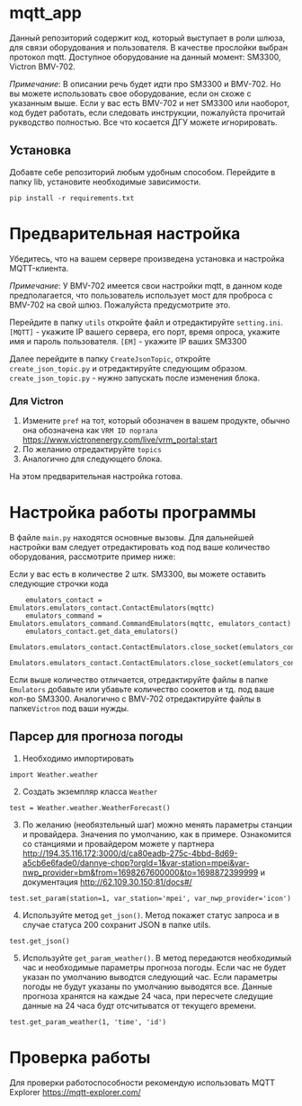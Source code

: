 # mqtt_app #
Данный репозиторий содержит код, который выступает в роли шлюза, для связи оборудования и пользователя. В качестве прослойки выбран протокол mqtt. 
Доступное оборудование на данный момент: SM3300, Victron BMV-702.

*Примечание*: В описании речь будет идти про SM3300 и BMV-702. Но вы можете использовать свое оборудование, если он схоже с указанным выше. Если у вас есть BMV-702 и нет SM3300 или наоборот, код будет работать, если следовать инструкции, пожалуйста прочитай рукводство полностью. Все что косается ДГУ можете игнорировать.

## Установка ##
Добавте себе репозиторий любым удобным способом. Перейдите в папку lib, установите необходимые зависимости.

```
pip install -r requirements.txt
```

# Предварительная настройка #
Убедитесь, что на вашем сервере произведена установка и настройка MQTT-клиента.

*Примечание*: У BMV-702 имеется свои настройки mqtt, в данном коде предполагается, что пользователь использует мост для проброса с BMV-702 на свой шлюз. Пожалуйста предусмотрите это.

Перейдите в папку `utils` откройте файл и отредактируйте `setting.ini`.
`[MQTT]` - укажите IP вашего сервера, его порт, время опроса, укажите имя и пароль пользователя.
`[EM]` - укажите IP ваших SM3300


Далее перейдите в папку `CreateJsonTopic`, откройте `create_json_topic.py` и отредактируйте следующим образом.
`create_json_topic.py` - нужно запускать после изменения блока.
### Для Victron
1. Измените `pref` на тот, который обозначен в вашем продукте, обычно она обозначена как `VRM ID портала` <https://www.victronenergy.com/live/vrm_portal:start>
2. По желанию отредактируйте `topics`
3. Аналогично для следующего блока.


На этом предварительная настройка готова.

# Настройка работы программы #
В файле `main.py` находятся основные вызовы. Для дальнейшей настройки вам следует отредактировать код под ваше количество оборудования, рассмотрите пример ниже:

Если у вас есть в количестве 2 штк. SM3300, вы можете оставить следующие строчки кода 
```
    emulators_contact = Emulators.emulators_contact.ContactEmulators(mqttc)
    emulators_command = Emulators.emulators_command.CommandEmulators(mqttc, emulators_contact)
    emulators_contact.get_data_emulators()
    Emulators.emulators_contact.ContactEmulators.close_socket(emulators_contact.supplySocket_1)
    Emulators.emulators_contact.ContactEmulators.close_socket(emulators_contact.supplySocket_2)
```
Если выше количество отличается, отредактируйте файлы в папке `Emulators` добавьте или убавьте количество соокетов и тд. под ваше кол-во SM3300.
Аналогично с BMV-702 отредактируйте файлы в папке`Victron` под ваши нужды.

## Парсер для прогноза погоды
1. Необходимо импортировать
```
import Weather.weather
```
2. Создать экземпляр класса ```Weather``` 
```
test = Weather.weather.WeatherForecast()
```
3. По желанию (необязтельный шаг) можно менять параметры станции и провайдера. Значения по умолчанию, как в примере. Ознакомится со станциями и провайдером можете у партнера http://194.35.116.172:3000/d/ca80eadb-275c-4bbd-8d69-a5cb6e6fade0/dannye-chpp?orgId=1&var-station=mpei&var-nwp_provider=bm&from=1698267600000&to=1698872399999 и документация http://62.109.30.150:81/docs#/
```
test.set_param(station=1, var_station='mpei', var_nwp_provider='icon')
```
4. Используйте метод ```get_json()```. Метод покажет статус запроса и в случае статуса 200 сохранит JSON в папке utils.
```
test.get_json()
```
5. Используйте ```get_param_weather()```. В метод передаются необходимый час и необходимые параметры прогноза погоды. Если час не будет указан по умолчанию выводтся следующий час. Если параметры погоды не будут указаны по умолчанию выводятся все.
Данные прогноза хранятся на каждые 24 часа, при пересчете следущие данные на 24 часа будт отсчитыватся от текущего времени.
```
test.get_param_weather(1, 'time', 'id')
```

# Проверка работы
Для проверки работоспособности рекомендую использовать MQTT Explorer <https://mqtt-explorer.com/>
